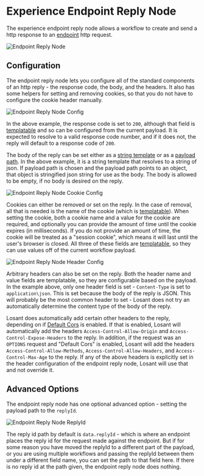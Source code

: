 # Experience Endpoint Reply Node

The experience endpoint reply node allows a workflow to create and send a http response to an [endpoint](/experiences/endpoints/) http request.

![Endpoint Reply Node](/images/workflows/outputs/endpoint-reply-node.png "Endpoint Reply Node")

## Configuration

The endpoint reply node lets you configure all of the standard components of an http reply - the response code, the body, and the headers. It also has some helpers for setting and removing cookies, so that you do not have to configure the cookie header manually.

![Endpoint Reply Node Config](/images/workflows/outputs/endpoint-reply-node-config.png "Endpoint Reply Node Config")

In the above example, the response code is set to `200`, although that field is [templatable](/workflows/accessing-payload-data/#string-templates) and so can be configured from the current payload. It is expected to resolve to a valid response code number, and if it does not, the reply will default to a response code of `200`.

The body of the reply can be set either as a [string template](/workflows/accessing-payload-data/#string-templates) or as a [payload path](/workflows/accessing-payload-data/#payload-paths). In the above example, it is a string template that resolves to a string of json. If payload path is chosen and the payload path points to an object, that object is stringified json string for use as the body. The body is allowed to be empty, if no body is desired on the reply.

![Endpoint Reply Node Cookie Config](/images/workflows/outputs/endpoint-reply-node-cookie-config.png "Endpoint Reply Node Cookie Config")

Cookies can either be removed or set on the reply. In the case of removal, all that is needed is the name of the cookie (which is [templatable](/workflows/accessing-payload-data/#string-templates)). When setting the cookie, both a cookie name and a value for the cookie are required, and optionally you can provide the amount of time until the cookie expires (in milliseconds). If you do not provide an amount of time, the cookie will be treated as a "session cookie", which means it will last until the user's browser is closed. All three of these fields are [templatable](/workflows/accessing-payload-data/#string-templates), so they can use values off of the current workflow payload.

![Endpoint Reply Node Header Config](/images/workflows/outputs/endpoint-reply-node-header-config.png "Endpoint Reply Node Header Config")

Arbitrary headers can also be set on the reply. Both the header name and value fields are templatable, so they are configurable based on the payload. In the example above, only one header field is set - `Content-Type` is set to `application\json`. This is set because the body of the reply is JSON. This will probably be the most common header to set - Losant does not try an automatically determine the content type of the body of the reply.

Losant does automatically add certain other headers to the reply, depending on if [Default Cors](/experiences/endpoints/) is enabled. If that is enabled, Losant will automatically add the headers `Access-Control-Allow-Origin` and `Access-Control-Expose-Headers` to the reply. In addition, if the request was an `OPTIONS` request and "Default Cors" is enabled, Losant will add the headers `Access-Control-Allow-Methods`, `Access-Control-Allow-Headers`, and `Access-Control-Max-Age` to the reply. If any of the above headers is explicitly set in the header configuration of the endpoint reply node, Losant will use that and not override it.

## Advanced Options

The endpoint reply node has one optional advanced option - setting the payload path to the `replyId`.

![Endpoint Reply Node ReplyId](/images/workflows/outputs/endpoint-reply-node-replyid.png "Endpoint Reply Node ReplyId")

The reply id path by default is `data.replyId` - which is where an endpoint places the reply id for the request made against the endpoint. But if for some reason you have moved the replyId to a different part of the payload, or you are using multiple workflows and passing the replyId between them under a different field name, you can set the path to that field here. If there is no reply id at the path given, the endpoint reply node does nothing.
